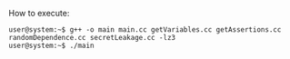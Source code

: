 How to execute:
```console
user@system:~$ g++ -o main main.cc getVariables.cc getAssertions.cc randomDependence.cc secretLeakage.cc -lz3
user@system:~$ ./main
```
